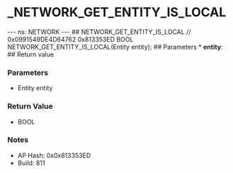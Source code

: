 # _NETWORK_GET_ENTITY_IS_LOCAL

--- ns: NETWORK --- ## NETWORK_GET_ENTITY_IS_LOCAL  // 0x0991549DE4D64762 0x813353ED BOOL NETWORK_GET_ENTITY_IS_LOCAL(Entity entity);   ## Parameters * **entity**:  ## Return value

### Parameters
* Entity entity

### Return Value
* BOOL

### Notes
* AP Hash: 0x0x813353ED
* Build: 811

